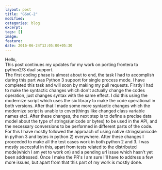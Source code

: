 ```yaml
---
layout: post
title: "GSoC-2"
modified:
categories: blog
excerpt:
tags: []
image:
feature:
date: 2016-06-24T12:05:00+05:30
---
```

Hello,  
This post continues my updates for my work on porting frontera to python2/3 dual support.  
The first coding phase is almost about to end, the task I had to accomplish during this part was Python 3 support for single
process mode. I have completed this task and will soon by making my pull requests. Firstly I had to make the syntactic changes
which don't actually change the codes operation, just changes syntax with the same effect. I did this using the modernize script
which uses the six library to make the code operational in both versions. After that I made some more syntactic changes which
the modernize script is unable to cover(things like changed class variable names etc). After these changes, the next step is
to define a precise data model about the type of strings(unicode or bytes) to be used in the API, and the necessary conversions
to be performed in different parts of the code. For this I have mostly followed the approach of using native strings(unicode in python 3 and bytes in python 2) everywhere.
After these changes I proceeded to make all the test cases work in both python 2 and 3. I was mostly succesful in this, apart from tests related
to the distributed mode(which I am yet to work on) and a pending url issue which hasn't yet been addressed.
Once I make the PR's I am sure I'll have to address a few more issues, but apart from that this part of my work is mostly done.
